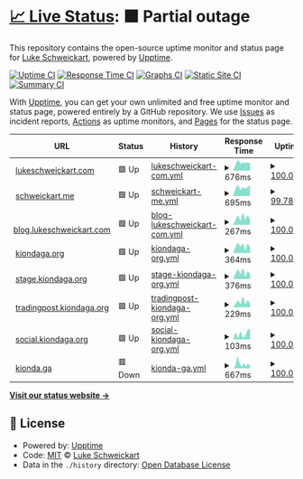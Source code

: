 # [📈 Live Status](https://lukebsa.github.io/status): <!--live status--> **🟧 Partial outage**

This repository contains the open-source uptime monitor and status page for [Luke Schweickart](https://lukeschweickart.com), powered by [Upptime](https://github.com/upptime/upptime).

[![Uptime CI](https://github.com/lukebsa/status/workflows/Uptime%20CI/badge.svg)](https://github.com/lukebsa/status/actions?query=workflow%3A%22Uptime+CI%22)
[![Response Time CI](https://github.com/lukebsa/status/workflows/Response%20Time%20CI/badge.svg)](https://github.com/lukebsa/status/actions?query=workflow%3A%22Response+Time+CI%22)
[![Graphs CI](https://github.com/lukebsa/status/workflows/Graphs%20CI/badge.svg)](https://github.com/lukebsa/status/actions?query=workflow%3A%22Graphs+CI%22)
[![Static Site CI](https://github.com/lukebsa/status/workflows/Static%20Site%20CI/badge.svg)](https://github.com/lukebsa/status/actions?query=workflow%3A%22Static+Site+CI%22)
[![Summary CI](https://github.com/lukebsa/status/workflows/Summary%20CI/badge.svg)](https://github.com/lukebsa/status/actions?query=workflow%3A%22Summary+CI%22)

With [Upptime](https://upptime.js.org), you can get your own unlimited and free uptime monitor and status page, powered entirely by a GitHub repository. We use [Issues](https://github.com/lukebsa/status/issues) as incident reports, [Actions](https://github.com/lukebsa/status/actions) as uptime monitors, and [Pages](https://lukebsa.github.io/status) for the status page.

<!--start: status pages-->
<!-- This summary is generated by Upptime (https://github.com/upptime/upptime) -->
<!-- Do not edit this manually, your changes will be overwritten -->
<!-- prettier-ignore -->
| URL | Status | History | Response Time | Uptime |
| --- | ------ | ------- | ------------- | ------ |
| <img alt="" src="https://icons.duckduckgo.com/ip3/lukeschweickart.com.ico" height="13"> [lukeschweickart.com](https://lukeschweickart.com) | 🟩 Up | [lukeschweickart-com.yml](https://github.com/lukebsa/status/commits/HEAD/history/lukeschweickart-com.yml) | <details><summary><img alt="Response time graph" src="./graphs/lukeschweickart-com/response-time-week.png" height="20"> 676ms</summary><br><a href="https://lukebsa.github.io/status/history/lukeschweickart-com"><img alt="Response time 786" src="https://img.shields.io/endpoint?url=https%3A%2F%2Fraw.githubusercontent.com%2Flukebsa%2Fstatus%2FHEAD%2Fapi%2Flukeschweickart-com%2Fresponse-time.json"></a><br><a href="https://lukebsa.github.io/status/history/lukeschweickart-com"><img alt="24-hour response time 607" src="https://img.shields.io/endpoint?url=https%3A%2F%2Fraw.githubusercontent.com%2Flukebsa%2Fstatus%2FHEAD%2Fapi%2Flukeschweickart-com%2Fresponse-time-day.json"></a><br><a href="https://lukebsa.github.io/status/history/lukeschweickart-com"><img alt="7-day response time 676" src="https://img.shields.io/endpoint?url=https%3A%2F%2Fraw.githubusercontent.com%2Flukebsa%2Fstatus%2FHEAD%2Fapi%2Flukeschweickart-com%2Fresponse-time-week.json"></a><br><a href="https://lukebsa.github.io/status/history/lukeschweickart-com"><img alt="30-day response time 880" src="https://img.shields.io/endpoint?url=https%3A%2F%2Fraw.githubusercontent.com%2Flukebsa%2Fstatus%2FHEAD%2Fapi%2Flukeschweickart-com%2Fresponse-time-month.json"></a><br><a href="https://lukebsa.github.io/status/history/lukeschweickart-com"><img alt="1-year response time 786" src="https://img.shields.io/endpoint?url=https%3A%2F%2Fraw.githubusercontent.com%2Flukebsa%2Fstatus%2FHEAD%2Fapi%2Flukeschweickart-com%2Fresponse-time-year.json"></a></details> | <details><summary><a href="https://lukebsa.github.io/status/history/lukeschweickart-com">100.00%</a></summary><a href="https://lukebsa.github.io/status/history/lukeschweickart-com"><img alt="All-time uptime 99.98%" src="https://img.shields.io/endpoint?url=https%3A%2F%2Fraw.githubusercontent.com%2Flukebsa%2Fstatus%2FHEAD%2Fapi%2Flukeschweickart-com%2Fuptime.json"></a><br><a href="https://lukebsa.github.io/status/history/lukeschweickart-com"><img alt="24-hour uptime 100.00%" src="https://img.shields.io/endpoint?url=https%3A%2F%2Fraw.githubusercontent.com%2Flukebsa%2Fstatus%2FHEAD%2Fapi%2Flukeschweickart-com%2Fuptime-day.json"></a><br><a href="https://lukebsa.github.io/status/history/lukeschweickart-com"><img alt="7-day uptime 100.00%" src="https://img.shields.io/endpoint?url=https%3A%2F%2Fraw.githubusercontent.com%2Flukebsa%2Fstatus%2FHEAD%2Fapi%2Flukeschweickart-com%2Fuptime-week.json"></a><br><a href="https://lukebsa.github.io/status/history/lukeschweickart-com"><img alt="30-day uptime 99.96%" src="https://img.shields.io/endpoint?url=https%3A%2F%2Fraw.githubusercontent.com%2Flukebsa%2Fstatus%2FHEAD%2Fapi%2Flukeschweickart-com%2Fuptime-month.json"></a><br><a href="https://lukebsa.github.io/status/history/lukeschweickart-com"><img alt="1-year uptime 99.98%" src="https://img.shields.io/endpoint?url=https%3A%2F%2Fraw.githubusercontent.com%2Flukebsa%2Fstatus%2FHEAD%2Fapi%2Flukeschweickart-com%2Fuptime-year.json"></a></details>
| <img alt="" src="https://icons.duckduckgo.com/ip3/schweickart.me.ico" height="13"> [schweickart.me](https://schweickart.me) | 🟩 Up | [schweickart-me.yml](https://github.com/lukebsa/status/commits/HEAD/history/schweickart-me.yml) | <details><summary><img alt="Response time graph" src="./graphs/schweickart-me/response-time-week.png" height="20"> 695ms</summary><br><a href="https://lukebsa.github.io/status/history/schweickart-me"><img alt="Response time 885" src="https://img.shields.io/endpoint?url=https%3A%2F%2Fraw.githubusercontent.com%2Flukebsa%2Fstatus%2FHEAD%2Fapi%2Fschweickart-me%2Fresponse-time.json"></a><br><a href="https://lukebsa.github.io/status/history/schweickart-me"><img alt="24-hour response time 742" src="https://img.shields.io/endpoint?url=https%3A%2F%2Fraw.githubusercontent.com%2Flukebsa%2Fstatus%2FHEAD%2Fapi%2Fschweickart-me%2Fresponse-time-day.json"></a><br><a href="https://lukebsa.github.io/status/history/schweickart-me"><img alt="7-day response time 695" src="https://img.shields.io/endpoint?url=https%3A%2F%2Fraw.githubusercontent.com%2Flukebsa%2Fstatus%2FHEAD%2Fapi%2Fschweickart-me%2Fresponse-time-week.json"></a><br><a href="https://lukebsa.github.io/status/history/schweickart-me"><img alt="30-day response time 725" src="https://img.shields.io/endpoint?url=https%3A%2F%2Fraw.githubusercontent.com%2Flukebsa%2Fstatus%2FHEAD%2Fapi%2Fschweickart-me%2Fresponse-time-month.json"></a><br><a href="https://lukebsa.github.io/status/history/schweickart-me"><img alt="1-year response time 885" src="https://img.shields.io/endpoint?url=https%3A%2F%2Fraw.githubusercontent.com%2Flukebsa%2Fstatus%2FHEAD%2Fapi%2Fschweickart-me%2Fresponse-time-year.json"></a></details> | <details><summary><a href="https://lukebsa.github.io/status/history/schweickart-me">99.78%</a></summary><a href="https://lukebsa.github.io/status/history/schweickart-me"><img alt="All-time uptime 99.97%" src="https://img.shields.io/endpoint?url=https%3A%2F%2Fraw.githubusercontent.com%2Flukebsa%2Fstatus%2FHEAD%2Fapi%2Fschweickart-me%2Fuptime.json"></a><br><a href="https://lukebsa.github.io/status/history/schweickart-me"><img alt="24-hour uptime 98.43%" src="https://img.shields.io/endpoint?url=https%3A%2F%2Fraw.githubusercontent.com%2Flukebsa%2Fstatus%2FHEAD%2Fapi%2Fschweickart-me%2Fuptime-day.json"></a><br><a href="https://lukebsa.github.io/status/history/schweickart-me"><img alt="7-day uptime 99.78%" src="https://img.shields.io/endpoint?url=https%3A%2F%2Fraw.githubusercontent.com%2Flukebsa%2Fstatus%2FHEAD%2Fapi%2Fschweickart-me%2Fuptime-week.json"></a><br><a href="https://lukebsa.github.io/status/history/schweickart-me"><img alt="30-day uptime 99.95%" src="https://img.shields.io/endpoint?url=https%3A%2F%2Fraw.githubusercontent.com%2Flukebsa%2Fstatus%2FHEAD%2Fapi%2Fschweickart-me%2Fuptime-month.json"></a><br><a href="https://lukebsa.github.io/status/history/schweickart-me"><img alt="1-year uptime 99.97%" src="https://img.shields.io/endpoint?url=https%3A%2F%2Fraw.githubusercontent.com%2Flukebsa%2Fstatus%2FHEAD%2Fapi%2Fschweickart-me%2Fuptime-year.json"></a></details>
| <img alt="" src="https://icons.duckduckgo.com/ip3/blog.lukeschweickart.com.ico" height="13"> [blog.lukeschweickart.com](https://blog.lukeschweickart.com) | 🟩 Up | [blog-lukeschweickart-com.yml](https://github.com/lukebsa/status/commits/HEAD/history/blog-lukeschweickart-com.yml) | <details><summary><img alt="Response time graph" src="./graphs/blog-lukeschweickart-com/response-time-week.png" height="20"> 267ms</summary><br><a href="https://lukebsa.github.io/status/history/blog-lukeschweickart-com"><img alt="Response time 440" src="https://img.shields.io/endpoint?url=https%3A%2F%2Fraw.githubusercontent.com%2Flukebsa%2Fstatus%2FHEAD%2Fapi%2Fblog-lukeschweickart-com%2Fresponse-time.json"></a><br><a href="https://lukebsa.github.io/status/history/blog-lukeschweickart-com"><img alt="24-hour response time 142" src="https://img.shields.io/endpoint?url=https%3A%2F%2Fraw.githubusercontent.com%2Flukebsa%2Fstatus%2FHEAD%2Fapi%2Fblog-lukeschweickart-com%2Fresponse-time-day.json"></a><br><a href="https://lukebsa.github.io/status/history/blog-lukeschweickart-com"><img alt="7-day response time 267" src="https://img.shields.io/endpoint?url=https%3A%2F%2Fraw.githubusercontent.com%2Flukebsa%2Fstatus%2FHEAD%2Fapi%2Fblog-lukeschweickart-com%2Fresponse-time-week.json"></a><br><a href="https://lukebsa.github.io/status/history/blog-lukeschweickart-com"><img alt="30-day response time 595" src="https://img.shields.io/endpoint?url=https%3A%2F%2Fraw.githubusercontent.com%2Flukebsa%2Fstatus%2FHEAD%2Fapi%2Fblog-lukeschweickart-com%2Fresponse-time-month.json"></a><br><a href="https://lukebsa.github.io/status/history/blog-lukeschweickart-com"><img alt="1-year response time 440" src="https://img.shields.io/endpoint?url=https%3A%2F%2Fraw.githubusercontent.com%2Flukebsa%2Fstatus%2FHEAD%2Fapi%2Fblog-lukeschweickart-com%2Fresponse-time-year.json"></a></details> | <details><summary><a href="https://lukebsa.github.io/status/history/blog-lukeschweickart-com">100.00%</a></summary><a href="https://lukebsa.github.io/status/history/blog-lukeschweickart-com"><img alt="All-time uptime 100.00%" src="https://img.shields.io/endpoint?url=https%3A%2F%2Fraw.githubusercontent.com%2Flukebsa%2Fstatus%2FHEAD%2Fapi%2Fblog-lukeschweickart-com%2Fuptime.json"></a><br><a href="https://lukebsa.github.io/status/history/blog-lukeschweickart-com"><img alt="24-hour uptime 100.00%" src="https://img.shields.io/endpoint?url=https%3A%2F%2Fraw.githubusercontent.com%2Flukebsa%2Fstatus%2FHEAD%2Fapi%2Fblog-lukeschweickart-com%2Fuptime-day.json"></a><br><a href="https://lukebsa.github.io/status/history/blog-lukeschweickart-com"><img alt="7-day uptime 100.00%" src="https://img.shields.io/endpoint?url=https%3A%2F%2Fraw.githubusercontent.com%2Flukebsa%2Fstatus%2FHEAD%2Fapi%2Fblog-lukeschweickart-com%2Fuptime-week.json"></a><br><a href="https://lukebsa.github.io/status/history/blog-lukeschweickart-com"><img alt="30-day uptime 100.00%" src="https://img.shields.io/endpoint?url=https%3A%2F%2Fraw.githubusercontent.com%2Flukebsa%2Fstatus%2FHEAD%2Fapi%2Fblog-lukeschweickart-com%2Fuptime-month.json"></a><br><a href="https://lukebsa.github.io/status/history/blog-lukeschweickart-com"><img alt="1-year uptime 100.00%" src="https://img.shields.io/endpoint?url=https%3A%2F%2Fraw.githubusercontent.com%2Flukebsa%2Fstatus%2FHEAD%2Fapi%2Fblog-lukeschweickart-com%2Fuptime-year.json"></a></details>
| <img alt="" src="https://icons.duckduckgo.com/ip3/kiondaga.org.ico" height="13"> [kiondaga.org](https://kiondaga.org) | 🟩 Up | [kiondaga-org.yml](https://github.com/lukebsa/status/commits/HEAD/history/kiondaga-org.yml) | <details><summary><img alt="Response time graph" src="./graphs/kiondaga-org/response-time-week.png" height="20"> 364ms</summary><br><a href="https://lukebsa.github.io/status/history/kiondaga-org"><img alt="Response time 348" src="https://img.shields.io/endpoint?url=https%3A%2F%2Fraw.githubusercontent.com%2Flukebsa%2Fstatus%2FHEAD%2Fapi%2Fkiondaga-org%2Fresponse-time.json"></a><br><a href="https://lukebsa.github.io/status/history/kiondaga-org"><img alt="24-hour response time 349" src="https://img.shields.io/endpoint?url=https%3A%2F%2Fraw.githubusercontent.com%2Flukebsa%2Fstatus%2FHEAD%2Fapi%2Fkiondaga-org%2Fresponse-time-day.json"></a><br><a href="https://lukebsa.github.io/status/history/kiondaga-org"><img alt="7-day response time 364" src="https://img.shields.io/endpoint?url=https%3A%2F%2Fraw.githubusercontent.com%2Flukebsa%2Fstatus%2FHEAD%2Fapi%2Fkiondaga-org%2Fresponse-time-week.json"></a><br><a href="https://lukebsa.github.io/status/history/kiondaga-org"><img alt="30-day response time 369" src="https://img.shields.io/endpoint?url=https%3A%2F%2Fraw.githubusercontent.com%2Flukebsa%2Fstatus%2FHEAD%2Fapi%2Fkiondaga-org%2Fresponse-time-month.json"></a><br><a href="https://lukebsa.github.io/status/history/kiondaga-org"><img alt="1-year response time 348" src="https://img.shields.io/endpoint?url=https%3A%2F%2Fraw.githubusercontent.com%2Flukebsa%2Fstatus%2FHEAD%2Fapi%2Fkiondaga-org%2Fresponse-time-year.json"></a></details> | <details><summary><a href="https://lukebsa.github.io/status/history/kiondaga-org">100.00%</a></summary><a href="https://lukebsa.github.io/status/history/kiondaga-org"><img alt="All-time uptime 100.00%" src="https://img.shields.io/endpoint?url=https%3A%2F%2Fraw.githubusercontent.com%2Flukebsa%2Fstatus%2FHEAD%2Fapi%2Fkiondaga-org%2Fuptime.json"></a><br><a href="https://lukebsa.github.io/status/history/kiondaga-org"><img alt="24-hour uptime 100.00%" src="https://img.shields.io/endpoint?url=https%3A%2F%2Fraw.githubusercontent.com%2Flukebsa%2Fstatus%2FHEAD%2Fapi%2Fkiondaga-org%2Fuptime-day.json"></a><br><a href="https://lukebsa.github.io/status/history/kiondaga-org"><img alt="7-day uptime 100.00%" src="https://img.shields.io/endpoint?url=https%3A%2F%2Fraw.githubusercontent.com%2Flukebsa%2Fstatus%2FHEAD%2Fapi%2Fkiondaga-org%2Fuptime-week.json"></a><br><a href="https://lukebsa.github.io/status/history/kiondaga-org"><img alt="30-day uptime 100.00%" src="https://img.shields.io/endpoint?url=https%3A%2F%2Fraw.githubusercontent.com%2Flukebsa%2Fstatus%2FHEAD%2Fapi%2Fkiondaga-org%2Fuptime-month.json"></a><br><a href="https://lukebsa.github.io/status/history/kiondaga-org"><img alt="1-year uptime 100.00%" src="https://img.shields.io/endpoint?url=https%3A%2F%2Fraw.githubusercontent.com%2Flukebsa%2Fstatus%2FHEAD%2Fapi%2Fkiondaga-org%2Fuptime-year.json"></a></details>
| <img alt="" src="https://icons.duckduckgo.com/ip3/stage.kiondaga.org.ico" height="13"> [stage.kiondaga.org](https://stage.kiondaga.org) | 🟩 Up | [stage-kiondaga-org.yml](https://github.com/lukebsa/status/commits/HEAD/history/stage-kiondaga-org.yml) | <details><summary><img alt="Response time graph" src="./graphs/stage-kiondaga-org/response-time-week.png" height="20"> 376ms</summary><br><a href="https://lukebsa.github.io/status/history/stage-kiondaga-org"><img alt="Response time 369" src="https://img.shields.io/endpoint?url=https%3A%2F%2Fraw.githubusercontent.com%2Flukebsa%2Fstatus%2FHEAD%2Fapi%2Fstage-kiondaga-org%2Fresponse-time.json"></a><br><a href="https://lukebsa.github.io/status/history/stage-kiondaga-org"><img alt="24-hour response time 391" src="https://img.shields.io/endpoint?url=https%3A%2F%2Fraw.githubusercontent.com%2Flukebsa%2Fstatus%2FHEAD%2Fapi%2Fstage-kiondaga-org%2Fresponse-time-day.json"></a><br><a href="https://lukebsa.github.io/status/history/stage-kiondaga-org"><img alt="7-day response time 376" src="https://img.shields.io/endpoint?url=https%3A%2F%2Fraw.githubusercontent.com%2Flukebsa%2Fstatus%2FHEAD%2Fapi%2Fstage-kiondaga-org%2Fresponse-time-week.json"></a><br><a href="https://lukebsa.github.io/status/history/stage-kiondaga-org"><img alt="30-day response time 369" src="https://img.shields.io/endpoint?url=https%3A%2F%2Fraw.githubusercontent.com%2Flukebsa%2Fstatus%2FHEAD%2Fapi%2Fstage-kiondaga-org%2Fresponse-time-month.json"></a><br><a href="https://lukebsa.github.io/status/history/stage-kiondaga-org"><img alt="1-year response time 369" src="https://img.shields.io/endpoint?url=https%3A%2F%2Fraw.githubusercontent.com%2Flukebsa%2Fstatus%2FHEAD%2Fapi%2Fstage-kiondaga-org%2Fresponse-time-year.json"></a></details> | <details><summary><a href="https://lukebsa.github.io/status/history/stage-kiondaga-org">100.00%</a></summary><a href="https://lukebsa.github.io/status/history/stage-kiondaga-org"><img alt="All-time uptime 100.00%" src="https://img.shields.io/endpoint?url=https%3A%2F%2Fraw.githubusercontent.com%2Flukebsa%2Fstatus%2FHEAD%2Fapi%2Fstage-kiondaga-org%2Fuptime.json"></a><br><a href="https://lukebsa.github.io/status/history/stage-kiondaga-org"><img alt="24-hour uptime 100.00%" src="https://img.shields.io/endpoint?url=https%3A%2F%2Fraw.githubusercontent.com%2Flukebsa%2Fstatus%2FHEAD%2Fapi%2Fstage-kiondaga-org%2Fuptime-day.json"></a><br><a href="https://lukebsa.github.io/status/history/stage-kiondaga-org"><img alt="7-day uptime 100.00%" src="https://img.shields.io/endpoint?url=https%3A%2F%2Fraw.githubusercontent.com%2Flukebsa%2Fstatus%2FHEAD%2Fapi%2Fstage-kiondaga-org%2Fuptime-week.json"></a><br><a href="https://lukebsa.github.io/status/history/stage-kiondaga-org"><img alt="30-day uptime 100.00%" src="https://img.shields.io/endpoint?url=https%3A%2F%2Fraw.githubusercontent.com%2Flukebsa%2Fstatus%2FHEAD%2Fapi%2Fstage-kiondaga-org%2Fuptime-month.json"></a><br><a href="https://lukebsa.github.io/status/history/stage-kiondaga-org"><img alt="1-year uptime 100.00%" src="https://img.shields.io/endpoint?url=https%3A%2F%2Fraw.githubusercontent.com%2Flukebsa%2Fstatus%2FHEAD%2Fapi%2Fstage-kiondaga-org%2Fuptime-year.json"></a></details>
| <img alt="" src="https://icons.duckduckgo.com/ip3/tradingpost.kiondaga.org.ico" height="13"> [tradingpost.kiondaga.org](https://tradingpost.kiondaga.org) | 🟩 Up | [tradingpost-kiondaga-org.yml](https://github.com/lukebsa/status/commits/HEAD/history/tradingpost-kiondaga-org.yml) | <details><summary><img alt="Response time graph" src="./graphs/tradingpost-kiondaga-org/response-time-week.png" height="20"> 229ms</summary><br><a href="https://lukebsa.github.io/status/history/tradingpost-kiondaga-org"><img alt="Response time 287" src="https://img.shields.io/endpoint?url=https%3A%2F%2Fraw.githubusercontent.com%2Flukebsa%2Fstatus%2FHEAD%2Fapi%2Ftradingpost-kiondaga-org%2Fresponse-time.json"></a><br><a href="https://lukebsa.github.io/status/history/tradingpost-kiondaga-org"><img alt="24-hour response time 204" src="https://img.shields.io/endpoint?url=https%3A%2F%2Fraw.githubusercontent.com%2Flukebsa%2Fstatus%2FHEAD%2Fapi%2Ftradingpost-kiondaga-org%2Fresponse-time-day.json"></a><br><a href="https://lukebsa.github.io/status/history/tradingpost-kiondaga-org"><img alt="7-day response time 229" src="https://img.shields.io/endpoint?url=https%3A%2F%2Fraw.githubusercontent.com%2Flukebsa%2Fstatus%2FHEAD%2Fapi%2Ftradingpost-kiondaga-org%2Fresponse-time-week.json"></a><br><a href="https://lukebsa.github.io/status/history/tradingpost-kiondaga-org"><img alt="30-day response time 287" src="https://img.shields.io/endpoint?url=https%3A%2F%2Fraw.githubusercontent.com%2Flukebsa%2Fstatus%2FHEAD%2Fapi%2Ftradingpost-kiondaga-org%2Fresponse-time-month.json"></a><br><a href="https://lukebsa.github.io/status/history/tradingpost-kiondaga-org"><img alt="1-year response time 287" src="https://img.shields.io/endpoint?url=https%3A%2F%2Fraw.githubusercontent.com%2Flukebsa%2Fstatus%2FHEAD%2Fapi%2Ftradingpost-kiondaga-org%2Fresponse-time-year.json"></a></details> | <details><summary><a href="https://lukebsa.github.io/status/history/tradingpost-kiondaga-org">100.00%</a></summary><a href="https://lukebsa.github.io/status/history/tradingpost-kiondaga-org"><img alt="All-time uptime 100.00%" src="https://img.shields.io/endpoint?url=https%3A%2F%2Fraw.githubusercontent.com%2Flukebsa%2Fstatus%2FHEAD%2Fapi%2Ftradingpost-kiondaga-org%2Fuptime.json"></a><br><a href="https://lukebsa.github.io/status/history/tradingpost-kiondaga-org"><img alt="24-hour uptime 100.00%" src="https://img.shields.io/endpoint?url=https%3A%2F%2Fraw.githubusercontent.com%2Flukebsa%2Fstatus%2FHEAD%2Fapi%2Ftradingpost-kiondaga-org%2Fuptime-day.json"></a><br><a href="https://lukebsa.github.io/status/history/tradingpost-kiondaga-org"><img alt="7-day uptime 100.00%" src="https://img.shields.io/endpoint?url=https%3A%2F%2Fraw.githubusercontent.com%2Flukebsa%2Fstatus%2FHEAD%2Fapi%2Ftradingpost-kiondaga-org%2Fuptime-week.json"></a><br><a href="https://lukebsa.github.io/status/history/tradingpost-kiondaga-org"><img alt="30-day uptime 100.00%" src="https://img.shields.io/endpoint?url=https%3A%2F%2Fraw.githubusercontent.com%2Flukebsa%2Fstatus%2FHEAD%2Fapi%2Ftradingpost-kiondaga-org%2Fuptime-month.json"></a><br><a href="https://lukebsa.github.io/status/history/tradingpost-kiondaga-org"><img alt="1-year uptime 100.00%" src="https://img.shields.io/endpoint?url=https%3A%2F%2Fraw.githubusercontent.com%2Flukebsa%2Fstatus%2FHEAD%2Fapi%2Ftradingpost-kiondaga-org%2Fuptime-year.json"></a></details>
| <img alt="" src="https://icons.duckduckgo.com/ip3/social.kiondaga.org.ico" height="13"> [social.kiondaga.org](https://social.kiondaga.org) | 🟩 Up | [social-kiondaga-org.yml](https://github.com/lukebsa/status/commits/HEAD/history/social-kiondaga-org.yml) | <details><summary><img alt="Response time graph" src="./graphs/social-kiondaga-org/response-time-week.png" height="20"> 103ms</summary><br><a href="https://lukebsa.github.io/status/history/social-kiondaga-org"><img alt="Response time 160" src="https://img.shields.io/endpoint?url=https%3A%2F%2Fraw.githubusercontent.com%2Flukebsa%2Fstatus%2FHEAD%2Fapi%2Fsocial-kiondaga-org%2Fresponse-time.json"></a><br><a href="https://lukebsa.github.io/status/history/social-kiondaga-org"><img alt="24-hour response time 182" src="https://img.shields.io/endpoint?url=https%3A%2F%2Fraw.githubusercontent.com%2Flukebsa%2Fstatus%2FHEAD%2Fapi%2Fsocial-kiondaga-org%2Fresponse-time-day.json"></a><br><a href="https://lukebsa.github.io/status/history/social-kiondaga-org"><img alt="7-day response time 103" src="https://img.shields.io/endpoint?url=https%3A%2F%2Fraw.githubusercontent.com%2Flukebsa%2Fstatus%2FHEAD%2Fapi%2Fsocial-kiondaga-org%2Fresponse-time-week.json"></a><br><a href="https://lukebsa.github.io/status/history/social-kiondaga-org"><img alt="30-day response time 160" src="https://img.shields.io/endpoint?url=https%3A%2F%2Fraw.githubusercontent.com%2Flukebsa%2Fstatus%2FHEAD%2Fapi%2Fsocial-kiondaga-org%2Fresponse-time-month.json"></a><br><a href="https://lukebsa.github.io/status/history/social-kiondaga-org"><img alt="1-year response time 160" src="https://img.shields.io/endpoint?url=https%3A%2F%2Fraw.githubusercontent.com%2Flukebsa%2Fstatus%2FHEAD%2Fapi%2Fsocial-kiondaga-org%2Fresponse-time-year.json"></a></details> | <details><summary><a href="https://lukebsa.github.io/status/history/social-kiondaga-org">100.00%</a></summary><a href="https://lukebsa.github.io/status/history/social-kiondaga-org"><img alt="All-time uptime 100.00%" src="https://img.shields.io/endpoint?url=https%3A%2F%2Fraw.githubusercontent.com%2Flukebsa%2Fstatus%2FHEAD%2Fapi%2Fsocial-kiondaga-org%2Fuptime.json"></a><br><a href="https://lukebsa.github.io/status/history/social-kiondaga-org"><img alt="24-hour uptime 100.00%" src="https://img.shields.io/endpoint?url=https%3A%2F%2Fraw.githubusercontent.com%2Flukebsa%2Fstatus%2FHEAD%2Fapi%2Fsocial-kiondaga-org%2Fuptime-day.json"></a><br><a href="https://lukebsa.github.io/status/history/social-kiondaga-org"><img alt="7-day uptime 100.00%" src="https://img.shields.io/endpoint?url=https%3A%2F%2Fraw.githubusercontent.com%2Flukebsa%2Fstatus%2FHEAD%2Fapi%2Fsocial-kiondaga-org%2Fuptime-week.json"></a><br><a href="https://lukebsa.github.io/status/history/social-kiondaga-org"><img alt="30-day uptime 100.00%" src="https://img.shields.io/endpoint?url=https%3A%2F%2Fraw.githubusercontent.com%2Flukebsa%2Fstatus%2FHEAD%2Fapi%2Fsocial-kiondaga-org%2Fuptime-month.json"></a><br><a href="https://lukebsa.github.io/status/history/social-kiondaga-org"><img alt="1-year uptime 100.00%" src="https://img.shields.io/endpoint?url=https%3A%2F%2Fraw.githubusercontent.com%2Flukebsa%2Fstatus%2FHEAD%2Fapi%2Fsocial-kiondaga-org%2Fuptime-year.json"></a></details>
| <img alt="" src="https://icons.duckduckgo.com/ip3/kionda.ga.ico" height="13"> [kionda.ga](https://kionda.ga) | 🟥 Down | [kionda-ga.yml](https://github.com/lukebsa/status/commits/HEAD/history/kionda-ga.yml) | <details><summary><img alt="Response time graph" src="./graphs/kionda-ga/response-time-week.png" height="20"> 667ms</summary><br><a href="https://lukebsa.github.io/status/history/kionda-ga"><img alt="Response time 629" src="https://img.shields.io/endpoint?url=https%3A%2F%2Fraw.githubusercontent.com%2Flukebsa%2Fstatus%2FHEAD%2Fapi%2Fkionda-ga%2Fresponse-time.json"></a><br><a href="https://lukebsa.github.io/status/history/kionda-ga"><img alt="24-hour response time 627" src="https://img.shields.io/endpoint?url=https%3A%2F%2Fraw.githubusercontent.com%2Flukebsa%2Fstatus%2FHEAD%2Fapi%2Fkionda-ga%2Fresponse-time-day.json"></a><br><a href="https://lukebsa.github.io/status/history/kionda-ga"><img alt="7-day response time 667" src="https://img.shields.io/endpoint?url=https%3A%2F%2Fraw.githubusercontent.com%2Flukebsa%2Fstatus%2FHEAD%2Fapi%2Fkionda-ga%2Fresponse-time-week.json"></a><br><a href="https://lukebsa.github.io/status/history/kionda-ga"><img alt="30-day response time 629" src="https://img.shields.io/endpoint?url=https%3A%2F%2Fraw.githubusercontent.com%2Flukebsa%2Fstatus%2FHEAD%2Fapi%2Fkionda-ga%2Fresponse-time-month.json"></a><br><a href="https://lukebsa.github.io/status/history/kionda-ga"><img alt="1-year response time 629" src="https://img.shields.io/endpoint?url=https%3A%2F%2Fraw.githubusercontent.com%2Flukebsa%2Fstatus%2FHEAD%2Fapi%2Fkionda-ga%2Fresponse-time-year.json"></a></details> | <details><summary><a href="https://lukebsa.github.io/status/history/kionda-ga">100.00%</a></summary><a href="https://lukebsa.github.io/status/history/kionda-ga"><img alt="All-time uptime 100.00%" src="https://img.shields.io/endpoint?url=https%3A%2F%2Fraw.githubusercontent.com%2Flukebsa%2Fstatus%2FHEAD%2Fapi%2Fkionda-ga%2Fuptime.json"></a><br><a href="https://lukebsa.github.io/status/history/kionda-ga"><img alt="24-hour uptime 99.99%" src="https://img.shields.io/endpoint?url=https%3A%2F%2Fraw.githubusercontent.com%2Flukebsa%2Fstatus%2FHEAD%2Fapi%2Fkionda-ga%2Fuptime-day.json"></a><br><a href="https://lukebsa.github.io/status/history/kionda-ga"><img alt="7-day uptime 100.00%" src="https://img.shields.io/endpoint?url=https%3A%2F%2Fraw.githubusercontent.com%2Flukebsa%2Fstatus%2FHEAD%2Fapi%2Fkionda-ga%2Fuptime-week.json"></a><br><a href="https://lukebsa.github.io/status/history/kionda-ga"><img alt="30-day uptime 100.00%" src="https://img.shields.io/endpoint?url=https%3A%2F%2Fraw.githubusercontent.com%2Flukebsa%2Fstatus%2FHEAD%2Fapi%2Fkionda-ga%2Fuptime-month.json"></a><br><a href="https://lukebsa.github.io/status/history/kionda-ga"><img alt="1-year uptime 100.00%" src="https://img.shields.io/endpoint?url=https%3A%2F%2Fraw.githubusercontent.com%2Flukebsa%2Fstatus%2FHEAD%2Fapi%2Fkionda-ga%2Fuptime-year.json"></a></details>

<!--end: status pages-->

[**Visit our status website →**](https://lukebsa.github.io/status)

## 📄 License

- Powered by: [Upptime](https://github.com/upptime/upptime)
- Code: [MIT](./LICENSE) © [Luke Schweickart](https://lukeschweickart.com)
- Data in the `./history` directory: [Open Database License](https://opendatacommons.org/licenses/odbl/1-0/)
